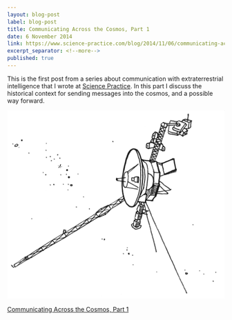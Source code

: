 ```yaml
---
layout: blog-post
label: blog-post
title: Communicating Across the Cosmos, Part 1
date: 6 November 2014
link: https://www.science-practice.com/blog/2014/11/06/communicating-across-the-cosmos/
excerpt_separator: <!--more-->
published: true
---
```


This is the first post from a series about communication with extraterrestrial intelligence that I wrote at [Science Practice](https://www.science-practice.com/). In this part I discuss the historical context for sending messages into the cosmos, and a possible way forward.

![Voyager Spacecraft](/img/posts/6-11-2014/voyager.png)

<!--more-->
[Communicating Across the Cosmos, Part 1](https://www.science-practice.com/blog/2014/11/06/communicating-across-the-cosmos/)
